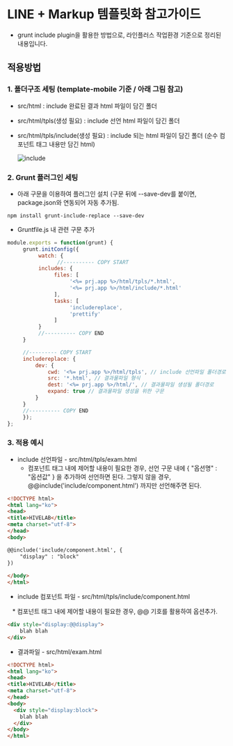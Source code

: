 # LINE + Markup 템플릿화 참고가이드

- grunt include plugin을 활용한 방법으로, 라인플러스 작업환경 기준으로 정리된 내용입니다.



## 적용방법

### 1. 폴더구조 세팅 (template-mobile 기준 / 아래 그림 참고)
* src/html : include 완료된 결과 html 파일이 담긴 폴더
* src/html/tpls(생성 필요) : include 선언 html 파일이 담긴 폴더
* src/html/tpls/include(생성 필요) : include 되는 html 파일이 담긴 폴더
    (순수 컴포넌트 태그 내용만 담긴 html)
    
  ![include](http://thisisneverthat.dothome.co.kr/study/1.PNG)

### 2. Grunt 플러그인 세팅
* 아래 구문을 이용하여 플러그인 설치 (구문 뒤에 --save-dev를 붙이면, package.json와 연동되어 자동 추가됨.
```
npm install grunt-include-replace --save-dev
```
    
* Gruntfile.js 내 관련 구문 추가
```javascript
module.exports = function(grunt) {
     grunt.initConfig({
          watch: {
                //---------- COPY START
          includes: {
               files: [
                    '<%= prj.app %>/html/tpls/*.html',
                    '<%= prj.app %>/html/include/*.html'
               ],
               tasks: [
                    'includereplace',
                    'prettify'
               ]
          }
          //---------- COPY END
     }

     //--------- COPY START
     includereplace: {
         dev: {
             cwd: '<%= prj.app %>/html/tpls', // include 선언파일 폴더경로
             src: '*.html', // 결과물파일 형식
             dest: '<%= prj.app %>/html/', // 결과물파일 생성될 폴더경로
             expand: true // 결과물파일 생성을 위한 구문
         }
     }
     //---------- COPY END
     });
};
```
    
### 3. 적용 예시
* include 선언파일 - src/html/tpls/exam.html
    * 컴포넌트 태그 내에 제어할 내용이 필요한 경우, 선언 구문 내에 { "옵션명" : "옵션값" } 을 추가하여 선언하면 된다. 그렇지 않을 경우, @@include('include/component.html') 까지만 선언해주면 된다.
    
```html
<!DOCTYPE html>
<html lang="ko">
<head>
<title>HIVELAB</title>
<meta charset="utf-8">
</head>
<body>

@@include('include/component.html', {
    "display" : "block"
})
  
</body>
</html>
```

* include 컴포넌트 파일 - src/html/tpls/include/component.html

    * 컴포넌트 태그 내에 제어할 내용이 필요한 경우, @@ 기호를 활용하여 옵션추가.

```html
<div style="display:@@display">
    blah blah
</div>
```

* 결과파일 - src/html/exam.html

```html
<!DOCTYPE html>
<html lang="ko">
<head>
<title>HIVELAB</title>
<meta charset="utf-8">
</head>
<body>
  <div style="display:block">
    blah blah
  </div>
</body>
</html>
```

